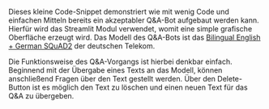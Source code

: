 Dieses kleine Code-Snippet demonstriert wie mit wenig Code und einfachen Mitteln bereits ein akzeptabler Q&A-Bot aufgebaut werden kann. Hierfür wird das Streamlit Modul verwendet, womit eine simple grafische Oberfläche erzeugt wird. Das Modell des Q&A-Bots ist das [Bilingual English + German SQuAD2]([https://www.google.com](https://huggingface.co/deutsche-telekom/bert-multi-english-german-squad2)https://huggingface.co/deutsche-telekom/bert-multi-english-german-squad2 "Hugging Face") der deutschen Telekom.

Die Funktionsweise des Q&A-Vorgangs ist hierbei denkbar einfach. Beginnend mit der Übergabe eines Texts an das Modell, können anschließend Fragen über den Text gestellt werden. Über den Delete-Button ist es möglich den Text zu löschen und einen neuen Text für das Q&A zu übergeben.  
